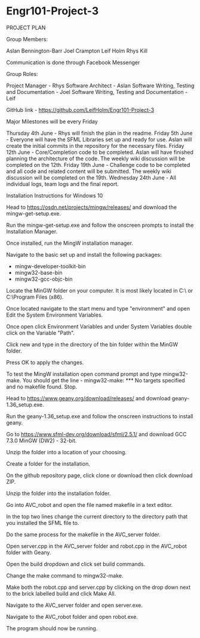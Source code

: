 # Engr101-Project-3

PROJECT PLAN

Group Members:

Aslan Bennington-Barr
Joel Crampton
Leif Holm
Rhys Kill

Communication is done through Facebook Messenger

Group Roles:

Project Manager - Rhys
Software Architect - Aslan
Software Writing, Testing and Documentation - Joel
Software Writing, Testing and Documentation - Leif

GitHub link - https://github.com/LeifHolm/Engr101-Project-3

Major Milestones will be every Friday

Thursday 4th June - Rhys will finish the plan in the readme.
Friday 5th June - Everyone will have the SFML Libraries set up and ready for use. Aslan will create the initial commits in the repository for the necessary files.
Friday 12th June - Core/Completion code to be completed. Aslan will have finished planning the architecture of the code. The weekly wiki discussion will be completed on the 12th.
Friday 19th June - Challenge code to be completed and all code and related content will be submitted. The weekly wiki discussion will be completed on the 19th.
Wednesday 24th June - All individual logs, team logs and the final report.

Installation Instructions for Windows 10

Head to https://osdn.net/projects/mingw/releases/ and download the mingw-get-setup.exe.

Run the mingw-get-setup.exe and follow the onscreen prompts to install the Installation Manager.

Once installed, run the MingW installation manager.

Navigate to the basic set up and install the following packages: 
- mingw-developer-toolkit-bin
- mingw32-base-bin
- mingw32-gcc-objc-bin

Locate the MinGW folder on your computer. It is most likely located in C:\ or C:\Program Files (x86).

Once located navigate to the start menu and type "environment" and open Edit the System Environment Variables.

Once open click Environment Variables and under System Variables double click on the Variable "Path".

Click new and type in the directory of the bin folder within the MinGW folder.

Press OK to apply the changes.

To test the MingW installation open command prompt and type mingw32-make. You should get the line - mingw32-make: *** No targets specified and no makefile found.  Stop.

Head to https://www.geany.org/download/releases/ and download geany-1.36_setup.exe.

Run the geany-1.36_setup.exe and follow the onscreen instructions to install geany.

Go to https://www.sfml-dev.org/download/sfml/2.5.1/ and download GCC 7.3.0 MinGW (DW2) - 32-bit.

Unzip the folder into a location of your choosing.

Create a folder for the installation.

On the github repository page, click clone or download then click download ZIP.

Unzip the folder into the installation folder.

Go into AVC_robot and open the file named makefile in a text editor.

In the top two lines change the current directory to the directory path that you installed the SFML file to.

Do the same process for the makefile in the AVC_server folder.

Open server.cpp in the AVC_server folder and robot.cpp in the AVC_robot folder with Geany.

Open the build dropdown and click set build commands.

Change the make command to mingw32-make.

Make both the robot.cpp and server.cpp by clicking on the drop down next to the brick labelled build and click Make All.

Navigate to the AVC_server folder and open server.exe.

Navigate to the AVC_robot folder and open robot.exe.

The program should now be running.
